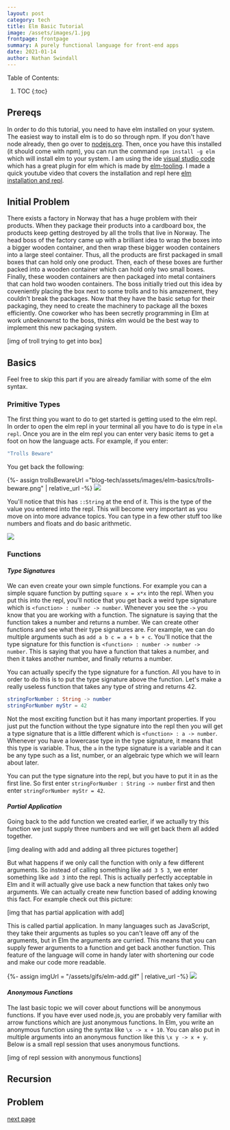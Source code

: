 ```yaml
---
layout: post
category: tech
title: Elm Basic Tutorial
image: /assets/images/1.jpg
frontpage: frontpage
summary: A purely functional language for front-end apps
date: 2021-01-14
author: Nathan Swindall
---
```






Table of Contents:

1. TOC
{:toc}

## **Prereqs**

In order to do this tutorial, you need to have elm installed on your system. The easiest way to install elm is to do so through npm. If you don't have node already, then go over to [nodejs.org](https://nodejs.org/en/). Then, once you have this installed (it should come with npm), you can run the command `npm install -g elm` which will install elm to your system. I am using the ide [visual studio code](https://code.visualstudio.com/) which has a great plugin for elm which is made by [elm-tooling](https://marketplace.visualstudio.com/items?itemName=Elmtooling.elm-ls-vscode). I made a quick youtube video that covers the installation and repl here [elm installation and repl](https://www.youtube.com/watch?v=5XT5Qh5xdyI&t=254s).

## **Initial Problem**

There exists a factory in Norway that has a huge problem with their products. When they package their products into a cardboard box, the products keep getting destroyed by all the trolls that live in Norway. The head boss of the factory came up with a brilliant idea to wrap the boxes into a bigger wooden container, and then wrap these bigger wooden containers into a large steel container. Thus, all the products are first packaged in small boxes that can hold only one product. Then, each of these boxes are further packed into a wooden container which can hold only two small boxes. Finally, these wooden containers are then packaged into metal containers that can hold two wooden containers. The boss initially tried out this idea by coveniently placing the box next to some trolls and to his amazement, they couldn't break the packages. Now that they have the basic setup for their packaging, they need to create the machinery to package all the boxes efficiently. One coworker who has been secretly programming in Elm at work unbeknownst to the boss, thinks elm would be the best way to implement this new packaging system.

[img of troll trying to get into box]

## **Basics**


Feel free to skip this part if you are already familiar with some of the elm syntax. 

### **Primitive Types**

The first thing you want to do to get started is getting used to the elm repl. In order to open the elm repl in your terminal all you have to do is type in `elm repl`. Once you are in the elm repl you can enter very basic items to get a foot on how the language acts. For example, if you enter:

```elm
"Trolls Beware"
```

You get back the following:
<p> </p>
{%- assign trollsBewareUrl ="blog-tech/assets/images/elm-basics/trolls-beware.png" | relative_url -%}
<img src="{{trollsBewareUrl}}">


You'll notice that this has `::String` at the end of it. This is the type of the value you entered into the repl. This will become very important as you move on into more advance topics. You can type in a few other stuff too like numbers and floats and do basic arithmetic.

<p> </p>
<img src="{{"blog-tech\assets\images\elm-basics\basic-math.png" | relative_url}}">


### **Functions**

#### *Type Signatures*

We can even create your own simple functions. For example you can a simple square function by putting `square x = x*x` into the repl. When you put this into the repl, you'll notice that you get back a weird type signature which is `<function> : number -> number`. Whenever you see the `->` you know that you are working with a function. The signature is saying that the function takes a number and returns a number. We can create other functions and see what their type signatures are. For example, we can do multiple arguments such as `add a b c = a + b + c`. You'll notice that the type signature for this function is `<function> : number -> number -> number`. This is saying that you have a function that takes a number, and then it takes another number, and finally returns a number. 

You can actually specify the type signature for a function. All you have to in order to do this is to put the type signature above the function. Let's make a really useless function that takes any type of string and returns 42.

```elm
stringForNumber : String -> number
stringForNumber myStr = 42
```

Not the most exciting function but it has many important properties. If you just put the function without the type signature into the repl then you will get a type signature that is a little different which is `<function> : a -> number`. Whenever you have a lowercase type in the type signature, it means that this type is variable. Thus, the `a` in the type signature is a variable and it can be any type such as a list, number, or an algebraic type which we will learn about later. 

You can put the type signature into the repl, but you have to put it in as the first line. So first enter `stringForNumber : String -> number` first and then enter `stringForNumber myStr = 42`. 

#### *Partial Application*

Going back to the add function we created earlier, if we actually try this function we just supply three numbers and we will get back them all added together.

[img dealing with add and adding all three pictures together]

But what happens if we only call the function with only a few different arguments. So instead of calling something like `add 3 5 3`, we enter something like `add 3` into the repl. This is actually perfectly acceptable in Elm and it will actually give use back a new function that takes only two arguments. We can actually create new function based of adding knowing this fact. For example check out this picture:

[img that has partial application with add]

This is called partial application. In many languages such as JavaScript, they take their arguments as tuples so you can't leave off any of the arguments, but in Elm the arguments are curried. This means that you can supply fewer arguments to a function and get back another function. This feature of the language will come in handy later with shortening our code and make our code more readable.




{%- assign imgUrl = "/assets/gifs/elm-add.gif" | relative_url -%}
<img src="{{imgUrl}}" class="gif-image">

#### *Anonymous Functions*

The last basic topic we will cover about functions will be anonymous functions. If you have ever used node.js, you are probably very familiar with arrow functions which are just anonymous functions. In Elm, you write an anonymous function using the syntax like `\x -> x + 10`. You can also put in multiple arguments into an anonymous function like this `\x y -> x + y`. Below is a small repl session that uses anonymous functions. 

[img of repl session with anonymous functions]

## **Recursion**


## **Problem**


[next page](../../../nextpages/nextpage)



